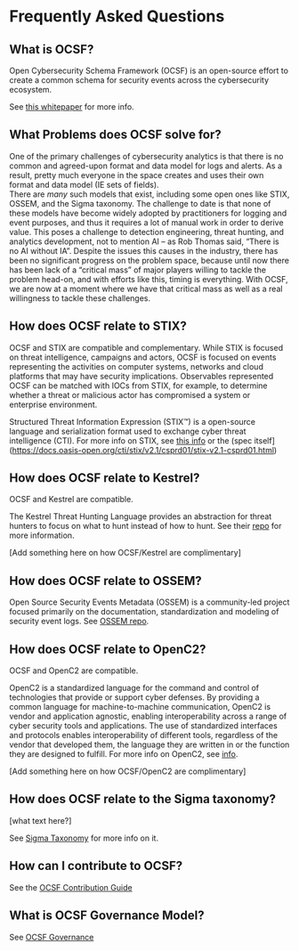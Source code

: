 # Frequently Asked Questions

## What is OCSF?
Open Cybersecurity Schema Framework (OCSF)
is an open-source effort to create a common schema
for security events across the cybersecurity ecosystem.

See [this whitepaper](https://github.com/ocsf/ocsf-docs/blob/main/Understanding%20OCSF.pdf)
for more info.

## What Problems does OCSF solve for?
One of the primary challenges of cybersecurity analytics
is that there is no common and agreed-upon format
and data model for logs and alerts.
As a result, pretty much everyone in the space creates
and uses their own format and data model
(IE sets of fields).  
There are *many* such models that exist,
including some open ones like
STIX, OSSEM, and the Sigma taxonomy.
The challenge to date is that none of these
models have become widely adopted by practitioners
for logging and event purposes,
and thus it requires a lot of manual work
in order to derive value.
This poses a challenge to
detection engineering, threat hunting,
and analytics development,
not to mention AI – as Rob Thomas said,
“There is no AI without IA”.
Despite the issues this causes in the industry,
there has been no significant progress on the problem space,
because until now there has been lack of a “critical mass”
of major players willing to tackle the problem head-on, and
with efforts like this, timing is everything.
With OCSF,
we are now at a moment where we have 
that critical mass as well
as a real willingness to tackle these challenges.

## How does OCSF relate to STIX?
OCSF and STIX are compatible and complementary.  While STIX is focused on threat intelligence, campaigns and actors, OCSF is focused on events representing the activities on computer systems, networks and cloud platforms that may have security implications.  Observables represented OCSF can be matched with IOCs from STIX, for example, to determine whether a threat or malicious actor has compromised a system or enterprise environment.

Structured Threat Information Expression (STIX™)
is a open-source language and serialization format
used to exchange cyber threat intelligence (CTI).
For more info on STIX, see
[this info](https://oasis-open.github.io/cti-documentation/stix/intro.html)
or the
(spec itself](https://docs.oasis-open.org/cti/stix/v2.1/csprd01/stix-v2.1-csprd01.html)


## How does OCSF relate to Kestrel?
OCSF and Kestrel are compatible.

The Kestrel Threat Hunting Language
provides an abstraction for threat hunters
to focus on what to hunt instead of how to hunt.
See their
[repo](https://github.com/opencybersecurityalliance/kestrel-lang)
for more information.

[Add something here on how OCSF/Kestrel are complimentary]
 
## How does OCSF relate to OSSEM?

Open Source Security Events Metadata (OSSEM)
is a community-led project focused
primarily on the documentation,
standardization and modeling of security event logs.
See [OSSEM repo](https://github.com/OTRF/OSSEM).

## How does OCSF relate to OpenC2?
OCSF and OpenC2 are compatible.

OpenC2 is a standardized language
for the command and control of technologies
that provide or support cyber defenses.
By providing a common language
for machine-to-machine communication,
OpenC2 is vendor and application agnostic,
enabling interoperability
across a range of cyber security tools and applications.
The use of standardized interfaces and protocols
enables interoperability of different tools,
regardless of the vendor that developed them,
the language they are written in
or the function they are designed to fulfill.
For more info on OpenC2, see
[info](https://openc2.org/).

[Add something here on how OCSF/OpenC2 are complimentary]

## How does OCSF relate to the Sigma taxonomy?
[what text here?]

See
[Sigma Taxonomy](https://github.com/SigmaHQ/sigma/wiki/Taxonomy)
for more info on it.

## How can I contribute to OCSF?
See the
[OCSF Contribution Guide](https://github.com/ocsf/ocsf-schema/blob/main/CONTRIBUTING.md)

## What is OCSF Governance Model?
See [OCSF Governance](https://github.com/ocsf/governance/blob/main/Governance.md)

##

##

##

##

##

##


